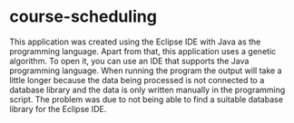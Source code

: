 # course-scheduling
This application was created using the Eclipse IDE with Java as the programming language. Apart from that, this application uses a genetic algorithm. To open it, you can use an IDE that supports the Java programming language.
When running the program the output will take a little longer because the data being processed is not connected to a database library and the data is only written manually in the programming script. The problem was due to not being able to find a suitable database library for the Eclipse IDE.
